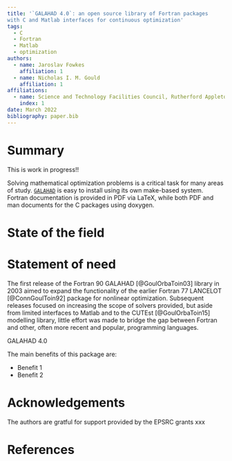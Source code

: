 ```yaml
---
title: '`GALAHAD 4.0`: an open source library of Fortran packages 
with C and Matlab interfaces for continuous optimization'
tags:
  - C
  - Fortran
  - Matlab
  - optimization
authors:
  - name: Jaroslav Fowkes
    affiliation: 1
  - name: Nicholas I. M. Gould
    affiliation: 1
affiliations:
  - name: Science and Technology Facilities Council, Rutherford Appleton Laboratory, Harwell Campus, Didcot, Oxfordshire, OX11 0QX, UK
    index: 1
date: March 2022
bibliography: paper.bib
---
```

# Summary

This is work in progress!!

Solving mathematical optimization problems is a critical task for many areas of study.
[`GALAHAD`](https://github.com/ralna/GALAHAD) is easy to install using its 
own make-based system. 
Fortran documentation is provided in PDF via LaTeX, while both PDF and
man documents for the C packages using doxygen.

# State of the field

# Statement of need

The first release of the Fortran 90 GALAHAD [@GoulOrbaToin03] library in 2003 
aimed to  expand the functionality of the earlier Fortran 77 
LANCELOT [@ConnGoulToin92] package for nonlinear optimization. 
Subsequent releases focused on increasing the scope of solvers provided,
but aside from limited interfaces to Matlab and to the 
CUTEst [@GoulOrbaToin15] modelling library, little effort was made to
bridge the gap between Fortran and other, often more recent and popular, 
programming languages.

GALAHAD 4.0

The main benefits of this package are:
* Benefit 1
* Benefit 2

# Acknowledgements

The authors are gratful for support provided by the EPSRC grants xxx

# References
